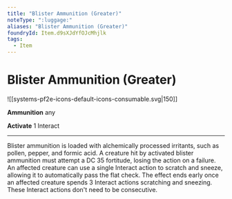 ```yaml
---
title: "Blister Ammunition (Greater)"
noteType: ":luggage:"
aliases: "Blister Ammunition (Greater)"
foundryId: Item.d9sXJdYfOJcMhjlk
tags:
  - Item
---
```


# Blister Ammunition (Greater)
![[systems-pf2e-icons-default-icons-consumable.svg|150]]

**Ammunition** any

**Activate** 1 Interact

* * *

Blister ammunition is loaded with alchemically processed irritants, such as pollen, pepper, and formic acid. A creature hit by activated blister ammunition must attempt a DC 35 fortitude, losing the action on a failure. An affected creature can use a single Interact action to scratch and sneeze, allowing it to automatically pass the flat check. The effect ends early once an affected creature spends 3 Interact actions scratching and sneezing. These Interact actions don't need to be consecutive.
